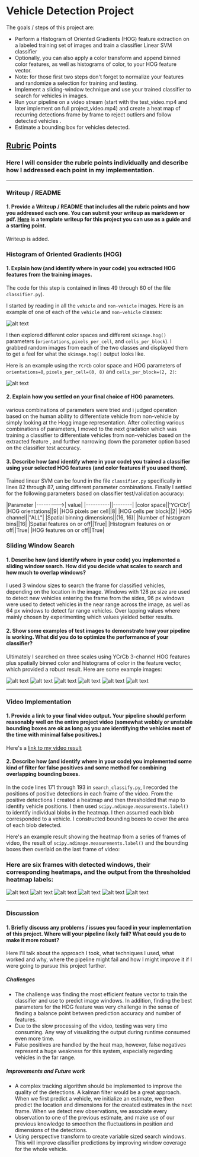 # Vehicle Detection Project

The goals / steps of this project are:

* Perform a Histogram of Oriented Gradients (HOG) feature extraction on a labeled training set of images and train a classifier Linear SVM classifier
* Optionally, you can also apply a color transform and append binned color features, as well as histograms of color, to your HOG feature vector. 
* Note: for those first two steps don't forget to normalize your features and randomize a selection for training and testing.
* Implement a sliding-window technique and use your trained classifier to search for vehicles in images.
* Run your pipeline on a video stream (start with the test_video.mp4 and later implement on full project_video.mp4) and create a heat map of recurring detections frame by frame to reject outliers and follow detected vehicles .
* Estimate a bounding box for vehicles detected.

[//]: # (Image References)
[image1]: ./examples/car_not_car.png
[image2]: ./examples/HOG_example.jpg
[image3]: ./examples/sliding_windows.jpg
[image4]: ./examples/sliding_window.jpg
[image5]: ./examples/bboxes_and_heat.png
[image6]: ./examples/labels_map.png
[image7]: ./examples/output_bboxes.png

[image8]: ./md_images/test1.jpg
[image9]: ./md_images/test2.jpg
[image10]: ./md_images/test3.jpg
[image11]: ./md_images/test4.jpg
[image12]: ./md_images/test5.jpg
[image13]: ./md_images/test6.jpg

[image14]: ./md_images/full_pipeline/test1.png
[image15]: ./md_images/full_pipeline/test2.png
[image16]: ./md_images/full_pipeline/test3.png
[image17]: ./md_images/full_pipeline/test4.png
[image18]: ./md_images/full_pipeline/test5.png
[image19]: ./md_images/full_pipeline/test6.png

[image7]: ./examples/output_bboxes.png



[video1]: ./project_video.mp4

## [Rubric](https://review.udacity.com/#!/rubrics/513/view) Points
### Here I will consider the rubric points individually and describe how I addressed each point in my implementation.  

---
### Writeup / README

#### 1. Provide a Writeup / README that includes all the rubric points and how you addressed each one.  You can submit your writeup as markdown or pdf.  [Here](https://github.com/udacity/CarND-Vehicle-Detection/blob/master/writeup_template.md) is a template writeup for this project you can use as a guide and a starting point.  

Writeup is added.

### Histogram of Oriented Gradients (HOG)

#### 1. Explain how (and identify where in your code) you extracted HOG features from the training images.

The code for this step is contained in lines 49 through 60 of the file `classifier.py`).  

I started by reading in all the `vehicle` and `non-vehicle` images.  Here is an example of one of each of the `vehicle` and `non-vehicle` classes:

![alt text][image1]

I then explored different color spaces and different `skimage.hog()` parameters (`orientations`, `pixels_per_cell`, and `cells_per_block`).  I grabbed random images from each of the two classes and displayed them to get a feel for what the `skimage.hog()` output looks like.

Here is an example using the `YCrCb` color space and HOG parameters of `orientations=8`, `pixels_per_cell=(8, 8)` and `cells_per_block=(2, 2)`:


![alt text][image2]

#### 2. Explain how you settled on your final choice of HOG parameters.

various combinations of parameters were tried and i judged operation based on the human ability to differentiate vehicle from non-vehicle by simply looking at the Hogg image representation. After collecting various combinations of parameters, I moved to the next gradation which was training a classifier to differentiate vehicles from non-vehicles based on the extracted feature , and further narrowing down the parameter option based on the classifier test accuracy.
#### 3. Describe how (and identify where in your code) you trained a classifier using your selected HOG features (and color features if you used them).

Trained linear SVM can be found in the file `classifier.py` specifically in lines 82 through 87, using different parameter combinations. Finally I settled for the following parameters based on classifier test/validation accuracy:

|Parameter |--------->| value|
|----------||--------|
|color space||'YCrCb'|
|HOG orientations||9|
|HOG pixels per cell||8|
|HOG cells per block||2|
|HOG channel||"ALL"|
|Spatial binning dimensions||(16, 16)|
|Number of histogram bins||16|
|Spatial features on or off||True|
|Histogram features on or off||True|
|HOG features on or off||True|



### Sliding Window Search

#### 1. Describe how (and identify where in your code) you implemented a sliding window search.  How did you decide what scales to search and how much to overlap windows?

I used 3 window sizes to search the frame for classified vehicles, depending on the location in the image. Windows with 128 px size are used to detect new vehicles entering the frame from the sides, 96 px windows were used to detect vehicles in the near range across the image, as well as 64 px windows to detect far range vehicles. Over lapping values where mainly chosen by experimenting which values yielded better results.



#### 2. Show some examples of test images to demonstrate how your pipeline is working.  What did you do to optimize the performance of your classifier?

Ultimately I searched on three scales using YCrCb 3-channel HOG features plus spatially binned color and histograms of color in the feature vector, which provided a robust result.  Here are some example images:

![alt text][image8]
![alt text][image9]
![alt text][image10]
![alt text][image11]
![alt text][image12]
![alt text][image13]

---

### Video Implementation

#### 1. Provide a link to your final video output.  Your pipeline should perform reasonably well on the entire project video (somewhat wobbly or unstable bounding boxes are ok as long as you are identifying the vehicles most of the time with minimal false positives.)
Here's a [link to my video result](./project_video_cars.mp4)


#### 2. Describe how (and identify where in your code) you implemented some kind of filter for false positives and some method for combining overlapping bounding boxes.

In the code lines 171 through 193 in `search_classify.py`, I recorded the positions of positive detections in each frame of the video.  From the positive detections I created a heatmap and then thresholded that map to identify vehicle positions.  I then used `scipy.ndimage.measurements.label()` to identify individual blobs in the heatmap.  I then assumed each blob corresponded to a vehicle.  I constructed bounding boxes to cover the area of each blob detected.  

Here's an example result showing the heatmap from a series of frames of video, the result of `scipy.ndimage.measurements.label()` and the bounding boxes then overlaid on the last frame of video:

### Here are six frames with detected windows, their corresponding heatmaps, and the output from the thresholded heatmap labels:

![alt text][image14]
![alt text][image15]
![alt text][image16]
![alt text][image17]
![alt text][image18]
![alt text][image19]


---

### Discussion

#### 1. Briefly discuss any problems / issues you faced in your implementation of this project.  Where will your pipeline likely fail?  What could you do to make it more robust?

Here I'll talk about the approach I took, what techniques I used, what worked and why, where the pipeline might fail and how I might improve it if I were going to pursue this project further.  

##### Challenges
* The challenge was finding the most efficient feature vector to train the classifier and use to predict image windows. In addition, finding the best parameters for the HOG feature was very challenge in the sense of finding a balance point between prediction accuracy and number of features.
* Due to the slow processing of the video, testing was very time consuming. Any way of visualizing the output during runtime consumed even more time.
* False positives are handled by the heat map, however, false negatives represent a huge weakness for this system, especially regarding vehicles in the far range.

##### Improvements and Future work
* A complex tracking algorithm should be implemented to improve the quality of the detections. A kalman filter would be a great approach. When we first predict a vehicle, we initialize an estimate, we then predict the location and dimensions for the created estimates in the next frame. When we detect new observations, we associate every observation to one of the previous estimate, and make use of our previous knowledge to smoothen the fluctuations in position and dimensions of the detections.
* Using perspective transform to create variable sized search windows. This will improve classifier predictions by improving window coverage for the whole vehicle.
